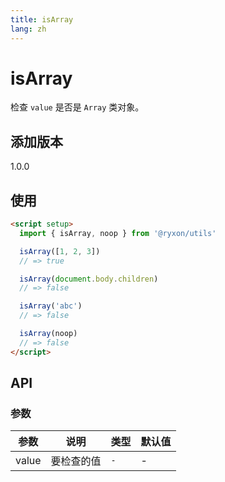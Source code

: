 ```yaml
---
title: isArray
lang: zh
---
```


# isArray

检查 `value` 是否是 `Array` 类对象。

## 添加版本

1.0.0

## 使用

```html
<script setup>
  import { isArray, noop } from '@ryxon/utils'

  isArray([1, 2, 3])
  // => true

  isArray(document.body.children)
  // => false

  isArray('abc')
  // => false

  isArray(noop)
  // => false
</script>
```

## API

### 参数

| 参数  | 说明       | 类型 | 默认值 |
| ----- | ---------- | ---- | ------ |
| value | 要检查的值 | `-`  | -      |
